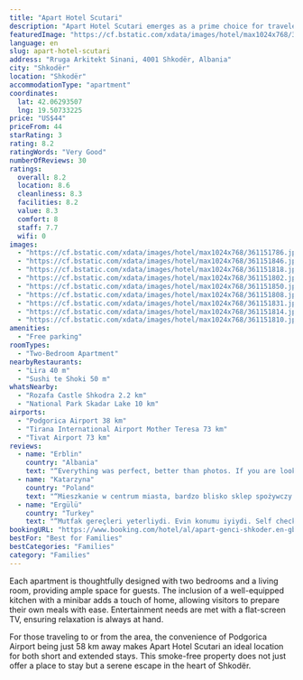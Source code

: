 ```yaml
---
title: "Apart Hotel Scutari"
description: "Apart Hotel Scutari emerges as a prime choice for travelers seeking comfort and convenience in Shkodër."
featuredImage: "https://cf.bstatic.com/xdata/images/hotel/max1024x768/361151786.jpg?k=6a4ffe25c695448e0b7a89432733167068818f9eaa0936d134f6ab6cd728d214&o=&hp=1"
language: en
slug: apart-hotel-scutari
address: "Rruga Arkitekt Sinani, 4001 Shkodër, Albania"
city: "Shkodër"
location: "Shkodër"
accommodationType: "apartment"
coordinates:
  lat: 42.06293507
  lng: 19.50733225
price: "US$44"
priceFrom: 44
starRating: 3
rating: 8.2
ratingWords: "Very Good"
numberOfReviews: 30
ratings:
  overall: 8.2
  location: 8.6
  cleanliness: 8.3
  facilities: 8.2
  value: 8.3
  comfort: 8
  staff: 7.7
  wifi: 0
images:
  - "https://cf.bstatic.com/xdata/images/hotel/max1024x768/361151786.jpg?k=6a4ffe25c695448e0b7a89432733167068818f9eaa0936d134f6ab6cd728d214&o=&hp=1"
  - "https://cf.bstatic.com/xdata/images/hotel/max1024x768/361151846.jpg?k=c41108cc354f9e44f4482897b205bc809e1390de91bc69373727d3f07f5183f2&o=&hp=1"
  - "https://cf.bstatic.com/xdata/images/hotel/max1024x768/361151818.jpg?k=695581abbad143078bb974c38b80fca6ef7788cc3bd71a8f71de3827c2957f54&o=&hp=1"
  - "https://cf.bstatic.com/xdata/images/hotel/max1024x768/361151802.jpg?k=ced3ca8662ffe121839cedb75e99f4e9fd50c1399f2b65dc53154ba2217ab36e&o=&hp=1"
  - "https://cf.bstatic.com/xdata/images/hotel/max1024x768/361151850.jpg?k=1e9ffd867ba0e3c5c3b7a45a9eba23b6be27eb5d46bce6d818a426cd5eb3f4ba&o=&hp=1"
  - "https://cf.bstatic.com/xdata/images/hotel/max1024x768/361151808.jpg?k=358162428f65a673bb112fd10efaed0bde5511170e6342e5ac88f5952fa1cc6a&o=&hp=1"
  - "https://cf.bstatic.com/xdata/images/hotel/max1024x768/361151831.jpg?k=6faa4cab2b0ba75501cfd94cc888d942550d81b79ac9062db106848508e19bf9&o=&hp=1"
  - "https://cf.bstatic.com/xdata/images/hotel/max1024x768/361151814.jpg?k=a35a9044b33d1e3e64ba36a36c0137ca6b28a556c2d2131f85af7789fec3798b&o=&hp=1"
  - "https://cf.bstatic.com/xdata/images/hotel/max1024x768/361151810.jpg?k=92ebb4e72df2865156cf7240cceed28b72a148c30c19476d629e97bf9fc298c8&o=&hp=1"
amenities:
  - "Free parking"
roomTypes:
  - "Two-Bedroom Apartment"
nearbyRestaurants:
  - "Lira 40 m"
  - "Sushi te Shoki 50 m"
whatsNearby:
  - "Rozafa Castle Shkodra 2.2 km"
  - "National Park Skadar Lake 10 km"
airports:
  - "Podgorica Airport 38 km"
  - "Tirana International Airport Mother Teresa 73 km"
  - "Tivat Airport 73 km"
reviews:
  - name: "Erblin"
    country: "Albania"
    text: "“Everything was perfect, better than photos. If you are looking for a family house that has everything you need, this is the perfect place. Here you will find all the facilities you might need for your stay. The AC is great, there is even an egg...”"
  - name: "Katarzyna"
    country: "Poland"
    text: "“Mieszkanie w centrum miasta, bardzo blisko sklep spożywczy. W mieszkaniu było wszystko co potrzeba, w tym wi-fi.”"
  - name: "Ergülü"
    country: "Turkey"
    text: "“Mutfak gereçleri yeterliydi. Evin konumu iyiydi. Self check in bizim için çok kolaylık oldu.”"
bookingURL: "https://www.booking.com/hotel/al/apart-genci-shkoder.en-gb.html?aid=8035640"
bestFor: "Best for Families"
bestCategories: "Families"
category: "Families"
---
```


Each apartment is thoughtfully designed with two bedrooms and a living room, providing ample space for guests. The inclusion of a well-equipped kitchen with a minibar adds a touch of home, allowing visitors to prepare their own meals with ease. Entertainment needs are met with a flat-screen TV, ensuring relaxation is always at hand.

For those traveling to or from the area, the convenience of Podgorica Airport being just 58 km away makes Apart Hotel Scutari an ideal location for both short and extended stays. This smoke-free property does not just offer a place to stay but a serene escape in the heart of Shkodër.